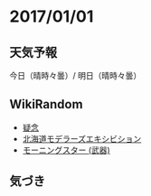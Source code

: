 # 2017/01/01

## 天気予報

今日（晴時々曇）/ 明日（晴時々曇）

## WikiRandom

* [疑念](https://ja.wikipedia.org/wiki/%E7%96%91%E5%BF%B5)
* [北海道モデラーズエキシビション](https://ja.wikipedia.org/wiki/%E5%8C%97%E6%B5%B7%E9%81%93%E3%83%A2%E3%83%87%E3%83%A9%E3%83%BC%E3%82%BA%E3%82%A8%E3%82%AD%E3%82%B7%E3%83%93%E3%82%B7%E3%83%A7%E3%83%B3)
* [モーニングスター (武器)](https://ja.wikipedia.org/wiki/%E3%83%A2%E3%83%BC%E3%83%8B%E3%83%B3%E3%82%B0%E3%82%B9%E3%82%BF%E3%83%BC_%28%E6%AD%A6%E5%99%A8%29)

## 気づき

